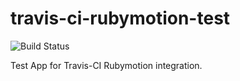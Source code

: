 travis-ci-rubymotion-test
=========================

![Build Status](https://travis-ci.org/vipulnsward/travis-ci-rubymotion-test.png?branch=master)

Test App for Travis-CI Rubymotion integration.
